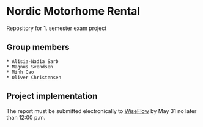 # Nordic Motorhome Rental
Repository for 1. semester exam project



## Group members

```
* Alisia-Nadia Sarb
* Magnus Svendsen
* Minh Cao
* Oliver Christensen
```

## Project implementation

The report must be submitted electronically to [WiseFlow](https://europe.wiseflow.net/) by May 31 no later than 12:00 p.m.
